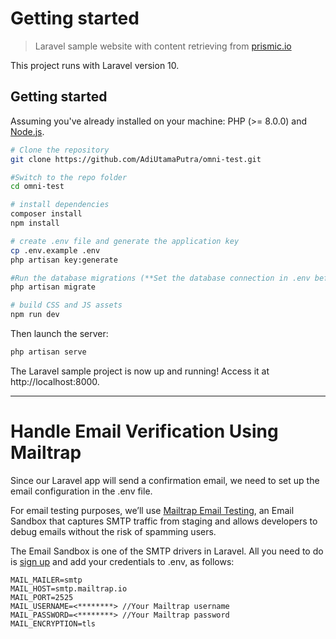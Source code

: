 # Getting started

> Laravel sample website with content retrieving from [prismic.io](https://prismic.io)

This project runs with Laravel version 10.

## Getting started

Assuming you've already installed on your machine: PHP (>= 8.0.0) and [Node.js](https://nodejs.org).

``` bash
# Clone the repository
git clone https://github.com/AdiUtamaPutra/omni-test.git

#Switch to the repo folder
cd omni-test

# install dependencies
composer install
npm install

# create .env file and generate the application key
cp .env.example .env
php artisan key:generate

#Run the database migrations (**Set the database connection in .env before migrating**)
php artisan migrate

# build CSS and JS assets
npm run dev

```

Then launch the server:

``` bash
php artisan serve
```

The Laravel sample project is now up and running! Access it at http://localhost:8000.

----------
# Handle Email Verification Using Mailtrap

Since our Laravel app will send a confirmation email, we need to set up the email configuration in the .env file.

For email testing purposes, we’ll use [Mailtrap Email Testing](https://mailtrap.io/email-sandbox/), an Email Sandbox that captures SMTP traffic from staging and allows developers to debug emails without the risk of spamming users.

The Email Sandbox is one of the SMTP drivers in Laravel. All you need to do is [sign up](https://mailtrap.io/register/signup?ref=header) and add your credentials to .env, as follows:

    MAIL_MAILER=smtp  
    MAIL_HOST=smtp.mailtrap.io  
    MAIL_PORT=2525  
    MAIL_USERNAME=<********> //Your Mailtrap username  
    MAIL_PASSWORD=<********> //Your Mailtrap password
    MAIL_ENCRYPTION=tls

